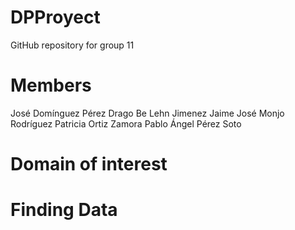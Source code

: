 # DPProyect
GitHub repository for group 11
# Members
José Domínguez Pérez
Drago Be Lehn Jimenez
Jaime José Monjo Rodríguez
Patricia Ortiz Zamora
Pablo Ángel Pérez Soto
# Domain of interest

# Finding Data
